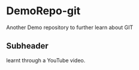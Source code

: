 # DemoRepo-git
Another Demo repository to further learn about GIT
## Subheader
learnt through a YouTube video.
